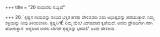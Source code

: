+++
title = "20 ನಾಮವನು ನಮ್ಬಿದ"

+++
20. `ಕೃಷ್ಣನ ನಾಮವನ್ನು ನಂಬಿದ ಭಕ್ತರ ಹೆಸರು ಹೇಳಿದವರು ಸಹಾ ಅಭೀಷ್ಟವನ್ನು ಪಡೆಯುತ್ತಾರೆ. ನಿಮ್ಮ ಶಕ್ತಿಯನ್ನು ನೀವು ತಿಳಿಯಲಾರಿರಿ. ಕೃಷ್ಣನಿಗೆÉ ನಿಮ್ಮ ಮೇಲೆ  ವಿಶೇಷವಾದ ಕೃಪೆಯಿದೆ. ಅವನು ದ್ರೌಪದಿಗಾಗಿ ಕರಗಿ ಹೋಗುತ್ತಾನೆ. ಆದ್ದರಿಂದ ಅವಳು ಬೇಗನೇ ಕೃಷ್ಣನನ್ನು ಭಜಿಸಲಿ' ಎಂದು ಹೇಳಿದನು.